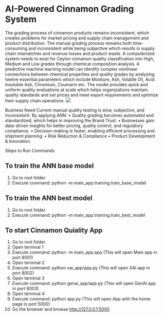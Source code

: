 # AI-Powered Cinnamon Grading System

The grading process of cinnamon products remains inconsistent, which creates problems for market pricing and supply chain management and product distribution. The manual grading process remains both time-consuming and inconsistent while being subjective which results in supply chain mismatches and revenue losses and product waste. A computerized system needs to exist for Ceylon cinnamon quality classification into High, Medium and Low grades through chemical composition analysis. A predictive machine learning model can identify complex nonlinear connections between chemical properties and quality grades by analyzing twelve essential parameters which include Moisture, Ash, Volatile Oil, Acid Insoluble Ash, Chromium, Coumarin etc. The model provides quick and uniform quality evaluations at scale which helps organizations maintain quality standards and set prices and meet export requirements and optimize their supply chain operations.
<image src="https://github.com/mdpw/msc-ai-cw/blob/main/frontend/static/images/cinnamon.jpg">

Business Need
Current manual quality testing is slow, subjective, and inconsistent. By applying ANN:
•	Quality grading becomes automated and standardized, which helps in improving the Brand Trust.
•	Businesses gain data-driven insights for better pricing, quality control, and regulatory compliance.
•	Decision-making is faster, enabling efficient processing and shipment planning.
•	Risk Reduction & Compliance
•	Product Development & Innovation



Steps to Run Commands

## To train the ANN base model 
1. Go to root folder
2. Execute command: python -m main_app.training.train_base_model  

## To train the ANN best model 
1. Go to root folder
2. Execute command: python -m main_app.training.train_best_model 

## To start Cinnamon Quiality App
1. Go to root folder
2. Open terminal 1
3. Execute command: python -m main_app.app (This will open Main app in port 8001)
4. Open terminal 2
5. Execute command: python xai_app/app.py (This will open XAI app in port 8002)
6. Open terminal 3
7. Execute command: python genai_app/app.py (This will open GenAI app in port 8003)
8. Open terminal 4
9. Execute command: python app.py (This will open App with the home page in port 5000)
10. Go the browser and browse http://127.0.0.1:5000
